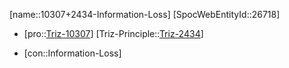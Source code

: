 ﻿---
type: TrizContradiction
aliases:
- 10307+2434-Information-Loss
license: CC BY-SA 4.0
copyright: https://github.com/SpocWeb
IsDeleted: false
IsReadOnly: false
Confidential: public
tags: 
- Triz/Contradiction
---
[name::10307+2434-Information-Loss]
[SpocWebEntityId::26718]
+ [pro::[Triz-10307](Triz-10307)]
[Triz-Principle::[Triz-2434](Triz-2434)]
- [con::Information-Loss]

